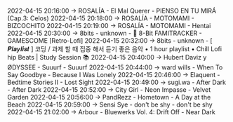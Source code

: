 2022-04-15 20:16:00 -> ROSALÍA - El Mal Querer - PIENSO EN TU MIRÁ (Cap.3: Celos)
2022-04-15 20:18:00 -> ROSALÍA - MOTOMAMI - BIZCOCHITO
2022-04-15 20:19:00 -> ROSALÍA - MOTOMAMI - Hentai
2022-04-15 20:30:00 -> 8bits - unknown - 🎵 8-Bit  FAMITRACKER - GAMESCOME  [Retro-Lofi]
2022-04-15 20:32:00 -> 8bits - unknown - [ 𝑷𝒍𝒂𝒚𝒍𝒊𝒔𝒕 ] 코딩 / 과제 할 때 집중 해서 듣기 좋은 음악 • 1 hour playlist • Chill Lofi hip Beats | Study Session 📚
2022-04-15 20:40:00 -> Hubert Daviz y ØDYSSEE - Suuurf - Suuurf
2022-04-15 20:44:00 -> ward wills - When To Say Goodbye - Because I Was Lonely
2022-04-15 20:46:00 -> Elaquent - Bedtime Stories II - Lost Sight
2022-04-15 20:49:00 -> sugi.wa - After Dark - After Dark
2022-04-15 20:52:00 -> City Girl - Neon Impasse - Velvet Garden
2022-04-15 20:56:00 -> PandRezz - Hometown - A Day at the Beach
2022-04-15 20:59:00 -> Sensi Sye - don't be shy - don't be shy
2022-04-15 21:02:00 -> Arbour - Bluewerks Vol. 4: Drift Off - Near Dark
